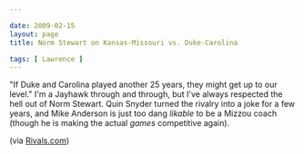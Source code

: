 ```yaml
--- 

date: 2009-02-15
layout: page
title: Norm Stewart on Kansas-Missouri vs. Duke-Carolina

tags: [ Lawrence ]
---
```

"If Duke and Carolina played another 25 years, they might get up to our level." I'm a Jayhawk through and through, but I've always respected the hell out of Norm Stewart. Quin Snyder turned the rivalry into a joke for a few years, and Mike Anderson is just too dang <em>likable</em> to be a Mizzou coach (though he is making the actual <em>games</em> competitive again).

(via <a href="http://collegebasketball.rivals.com/content.asp?CID=912485">Rivals.com</a>)
